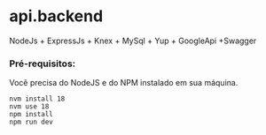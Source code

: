 # api.backend
NodeJs + ExpressJs + Knex + MySql + Yup + GoogleApi +Swagger

### Pré-requisitos:
Você precisa do NodeJS e do NPM instalado em sua máquina.

```
nvm install 18
nvm use 18
npm install
npm run dev
```
